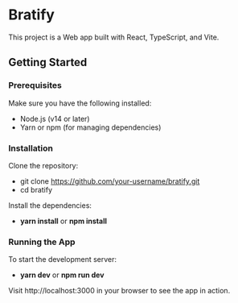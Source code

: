 # Bratify

This project is a Web app built with React, TypeScript, and Vite.

## Getting Started

### Prerequisites
Make sure you have the following installed:

- Node.js (v14 or later)
- Yarn or npm (for managing dependencies)

### Installation

Clone the repository:

- git clone https://github.com/your-username/bratify.git
- cd bratify

Install the dependencies:

- **yarn install** or **npm install**

### Running the App

To start the development server:

- **yarn dev** or **npm run dev**

Visit http://localhost:3000 in your browser to see the app in action.

